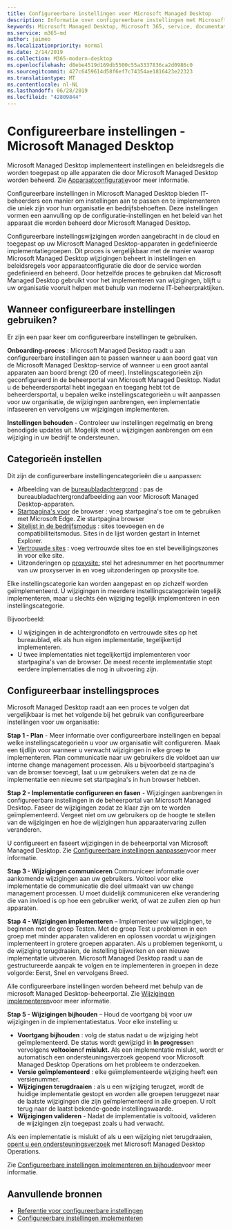 ```yaml
---
title: Configureerbare instellingen voor Microsoft Managed Desktop
description: Informatie over configureerbare instellingen met Microsoft Managed Desktop
keywords: Microsoft Managed Desktop, Microsoft 365, service, documentatie, instellingen, configureerbare instellingen
ms.service: m365-md
author: jaimeo
ms.localizationpriority: normal
ms.date: 2/14/2019
ms.collection: M365-modern-desktop
ms.openlocfilehash: d8ebe4519d169db5500c55a3337836ca2d0986c0
ms.sourcegitcommit: 427c6459614d58f6ef7c74354ae1816423e22323
ms.translationtype: MT
ms.contentlocale: nl-NL
ms.lasthandoff: 06/28/2019
ms.locfileid: "42809844"
---
```

# <a name="configurable-settings---microsoft-managed-desktop"></a>Configureerbare instellingen - Microsoft Managed Desktop

Microsoft Managed Desktop implementeert instellingen en beleidsregels die worden toegepast op alle apparaten die door Microsoft Managed Desktop worden beheerd. Zie [Apparaatconfiguratie](../service-description/device-policies.md)voor meer informatie.

Configureerbare instellingen in Microsoft Managed Desktop bieden IT-beheerders een manier om instellingen aan te passen en te implementeren die uniek zijn voor hun organisatie en bedrijfsbehoeften. Deze instellingen vormen een aanvulling op de configuratie-instellingen en het beleid van het apparaat die worden beheerd door Microsoft Managed Desktop.  

Configureerbare instellingswijzigingen worden aangebracht in de cloud en toegepast op uw Microsoft Managed Desktop-apparaten in gedefinieerde implementatiegroepen. Dit proces is vergelijkbaar met de manier waarop Microsoft Managed Desktop wijzigingen beheert in instellingen en beleidsregels voor apparaatconfiguratie die door de service worden gedefinieerd en beheerd. Door hetzelfde proces te gebruiken dat Microsoft Managed Desktop gebruikt voor het implementeren van wijzigingen, blijft u uw organisatie vooruit helpen met behulp van moderne IT-beheerpraktijken.

## <a name="when-to-use-configurable-settings"></a>Wanneer configureerbare instellingen gebruiken?

Er zijn een paar keer om configureerbare instellingen te gebruiken. 

**Onboarding-proces** : Microsoft Managed Desktop raadt u aan configureerbare instellingen aan te passen wanneer u aan boord gaat van de Microsoft Managed Desktop-service of wanneer u een groot aantal apparaten aan boord brengt (20 of meer). Instellingscategorieën zijn geconfigureerd in de beheerportal van Microsoft Managed Desktop. Nadat u de beheerdersportal hebt ingegaan en toegang hebt tot de beheerdersportal, u bepalen welke instellingscategorieën u wilt aanpassen voor uw organisatie, de wijzigingen aanbrengen, een implementatie infaseeren en vervolgens uw wijzigingen implementeren.

**Instellingen behouden** - Controleer uw instellingen regelmatig en breng benodigde updates uit. Mogelijk moet u wijzigingen aanbrengen om een wijziging in uw bedrijf te ondersteunen.   

## <a name="setting-categories"></a>Categorieën instellen

Dit zijn de configureerbare instellingencategorieën die u aanpassen:
- Afbeelding van de [bureaubladachtergrond](config-setting-ref.md#desktop-background-picture) : pas de bureaubladachtergrondafbeelding aan voor Microsoft Managed Desktop-apparaten. 
- [Startpagina's voor](config-setting-ref.md#browser-start-pages) de browser : voeg startpagina's toe om te gebruiken met Microsoft Edge. Zie startpagina browser
- [Sitelijst in de bedrijfsmodus](config-setting-ref.md#enterprise-mode-site-list-location) : sites toevoegen en de compatibiliteitsmodus. Sites in de lijst worden gestart in Internet Explorer. 
- [Vertrouwde sites](config-setting-ref.md#trusted-sites) : voeg vertrouwde sites toe en stel beveiligingszones in voor elke site. 
- Uitzonderingen op [proxysite:](config-setting-ref.md#proxy) stel het adresnummer en het poortnummer van uw proxyserver in en voeg uitzonderingen op proxysite toe.

Elke instellingscategorie kan worden aangepast en op zichzelf worden geïmplementeerd. U wijzigingen in meerdere instellingscategorieën tegelijk implementeren, maar u slechts één wijziging tegelijk implementeren in een instellingscategorie.

Bijvoorbeeld:
- U wijzigingen in de achtergrondfoto en vertrouwde sites op het bureaublad, elk als hun eigen implementatie, tegelijkertijd implementeren. 
- U twee implementaties niet tegelijkertijd implementeren voor startpagina's van de browser. De meest recente implementatie stopt eerdere implementaties die nog in uitvoering zijn.

## <a name="configurable-setting-process"></a>Configureerbaar instellingsproces

Microsoft Managed Desktop raadt aan een proces te volgen dat vergelijkbaar is met het volgende bij het gebruik van configureerbare instellingen voor uw organisatie:

**Stap 1 - Plan** - Meer informatie over configureerbare instellingen en bepaal welke instellingscategorieën u voor uw organisatie wilt configureren. Maak een tijdlijn voor wanneer u verwacht wijzigingen in elke groep te implementeren. Plan communicatie naar uw gebruikers die voldoet aan uw interne change management processen. Als u bijvoorbeeld startpagina's van de browser toevoegt, laat u uw gebruikers weten dat ze na de implementatie een nieuwe set startpagina's in hun browser hebben.  

**Stap 2 - Implementatie configureren en fasen** - Wijzigingen aanbrengen in configureerbare instellingen in de beheerportal van Microsoft Managed Desktop. Faseer de wijzigingen zodat ze klaar zijn om te worden geïmplementeerd. Vergeet niet om uw gebruikers op de hoogte te stellen van de wijzigingen en hoe de wijzigingen hun apparaatervaring zullen veranderen.   

U configureert en faseert wijzigingen in de beheerportal van Microsoft Managed Desktop. Zie [Configureerbare instellingen aanpassen](config-setting-ref.md)voor meer informatie. 

**Stap 3 - Wijzigingen communiceren** Communiceer informatie over aankomende wijzigingen aan uw gebruikers. Voltooi voor elke implementatie de communicatie die deel uitmaakt van uw change management processen. U moet duidelijk communiceren elke verandering die van invloed is op hoe een gebruiker werkt, of wat ze zullen zien op hun apparaten.

**Stap 4 - Wijzigingen implementeren** – Implementeer uw wijzigingen, te beginnen met de groep Testen. Met de groep Test u problemen in een groep met minder apparaten valideren en oplossen voordat u wijzigingen implementeert in grotere groepen apparaten. Als u problemen tegenkomt, u de wijziging terugdraaien, de instelling bijwerken en een nieuwe implementatie uitvoeren. Microsoft Managed Desktop raadt u aan de gestructureerde aanpak te volgen en te implementeren in groepen in deze volgorde: Eerst, Snel en vervolgens Breed.   

Alle configureerbare instellingen worden beheerd met behulp van de microsoft Managed Desktop-beheerportal. Zie [Wijzigingen implementeren](config-setting-deploy.md)voor meer informatie. 

**Stap 5 - Wijzigingen bijhouden** – Houd de voortgang bij voor uw wijzigingen in de implementatiestatus. Voor elke instelling u:
- **Voortgang bijhouden** : volg de status nadat u de wijziging hebt geïmplementeerd. De status wordt gewijzigd in **In progress**en vervolgens **voltooien**of **mislukt.** Als een implementatie mislukt, wordt er automatisch een ondersteuningsverzoek geopend voor Microsoft Managed Desktop Operations om het probleem te onderzoeken.  
- **Versie geïmplementeerd** : elke geïmplementeerde wijziging heeft een versienummer.
- **Wijzigingen terugdraaien** : als u een wijziging terugzet, wordt de huidige implementatie gestopt en worden alle groepen teruggezet naar de laatste wijzigingen die zijn geïmplementeerd in alle groepen. U rolt terug naar de laatst bekende-goede instellingswaarde.
- **Wijzigingen valideren** - Nadat de implementatie is voltooid, valideren de wijzigingen zijn toegepast zoals u had verwacht.  

Als een implementatie is mislukt of als u een wijziging niet terugdraaien, [opent u een ondersteuningsverzoek](admin-support.md) met Microsoft Managed Desktop Operations. 

Zie [Configureerbare instellingen implementeren en bijhouden](config-setting-deploy.md)voor meer informatie.

## <a name="additional-resources"></a>Aanvullende bronnen
- [Referentie voor configureerbare instellingen](config-setting-ref.md) 
- [Configureerbare instellingen implementeren](config-setting-deploy.md) 
